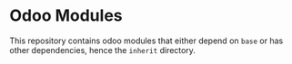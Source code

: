 Odoo Modules
============

This repository contains odoo modules that either depend on `base` or has other
dependencies, hence the `inherit` directory.
